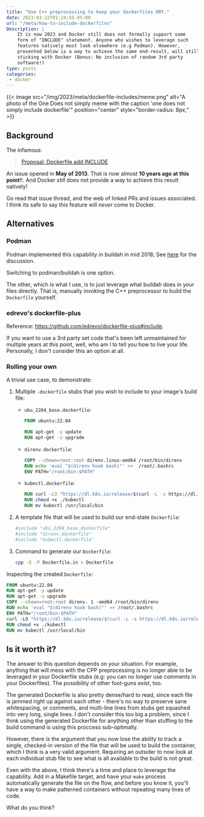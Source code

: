 ```yaml
---
title: "Use C++ preprocessing to keep your Dockerfiles DRY."
date: 2023-03-22T01:24:55-05:00
url: "/meta/how-to-include-dockerfiles"
Description: |
    It is now 2023 and Docker still does not formally support some
    form of "INCLUDE" statement. Anyone who wishes to leverage such
    features natively must look elsewhere (e.g Podman). However,
    presented below is a way to achieve the same end-result, will still
    sticking with Docker (Bonus: No inclusion of random 3rd party
    software!)
type: posts
categories:
 - docker
---
```


{{< image src="/img/2023/meta/dockerfile-includes/meme.png" alt="A photo of the One Does not simply meme with the caption 'one does not simply include dockerfile'" position="center" style="border-radius: 8px;" >}}

## Background

The infamous:

> [Proposal: Dockerfile add INCLUDE](https://github.com/moby/moby/issues/735)

An issue opened in **May of 2013**. That is now almost **10 years ago
at this point**!!. And Docker _still_ does not provide a way to achieve
this result natively!

Go read that issue thread, and the web of linked PRs and issues
associated. I think its safe to say this feature will _never_ come to
Docker.

## Alternatives

### Podman

Podman implemented this capability in buildah in mid 2018; See [here][]
for the discussion.

Switching to podman/buildah is one option.

The other, which is what I use, is to just leverage what buildah does
in your files directly. That is, manually invoking the C++ preprocessor
to build the `Dockerfile` yourself.

### edrevo's dockerfile-plus

Reference: https://github.com/edrevo/dockerfile-plus#include.

If you want to use a 3rd party set code that's been left unmaintained
for multiple years at this point, well, who am I to tell you how to live your
life. Personally, I don't consider this an option at all.

### Rolling your own

A trivial use case, to demonstrate:

1. Multiple `.dockerfile` stubs that you wish to include to your image's
  build file:

   * `ubu_2204_base.dockerfile`:

        ```dockerfile
        FROM ubuntu:22.04

        RUN apt-get -y update
        RUN apt-get -u upgrade
        ```
   * `direnv.dockerfile`:

        ```dockerfile
        COPY --chown=root:root direnv.linux-amd64 /root/bin/direnv
        RUN echo 'eval "$(direnv hook bash)"' >>  /root/.bashrc
        ENV PATH="/root/bin:$PATH"
        ```
   * `kubectl.dockerfile`:

        ```dockerfile
        RUN curl -LO "https://dl.k8s.io/release/$(curl -L -s https://dl.k8s.io/release/stable.txt)/bin/linux/amd64/kubectl"
        RUN chmod +x ./kubectl
        RUN mv kubectl /usr/local/bin
        ```

2. A template file that will be used to build our end-state `Dockerfile`:

    ```dockerfile
    #include "ubu_2204_base.dockerfile"
    #include "direnv.dockerfile"
    #include "kubectl.dockerfile"
    ```

3. Command to generate our `Dockerfile`:

    ```bash
    cpp -E -P Dockerfile.in > Dockerfile
    ```

Inspecting the created `Dockerfile`:

```dockerfile
FROM ubuntu:22.04
RUN apt-get -y update
RUN apt-get -u upgrade
COPY --chown=root:root direnv. 1 -amd64 /root/bin/direnv
RUN echo 'eval "$(direnv hook bash)"' >> /root/.bashrc
ENV PATH="/root/bin:$PATH"
curl -LO "https://dl.k8s.io/release/$(curl -L -s https://dl.k8s.io/release/stable.txt)/bin/linux/amd64/kubectl"
RUN chmod +x ./kubectl
RUN mv kubectl /usr/local/bin
```

## Is it worth it?

The answer to this question depends on your situation. For example,
anything that will mess with the CPP preprocessing is no longer able
to be leveraged in your Dockerfile stubs (e.g: you can no longer use
comments in your Dockerfiles). The possibility of other foot-guns exist,
too.

The generated Dockerfile is also pretty dense/hard to read, since each
file is jammed right up against each other - there's no way to preserve
sane whitespacing, or comments, and mutli-line lines from stubs get
squashed into very long, single lines. I don't consider this too big
a problem, since I think using the generated Dockerfile for anything
other than stuffing to the build command is using this proccess
sub-optimally.

However, there _is_ the argument that you now lose the ability to track
a single, checked-in version of the file that will be used to build the
container, which I think is a very valid argument. Requiring an outsider
to now look at each individual stub file to see what is all available
to the build is not great.

Even with the above, I think there's a time and place to leverage the
capability. Add in a Makefile target, and have your `make` process
automatically generate the file on the flow, and before you know it,
you'll have a way to make patterned containers without repeating
many lines of code.

What do you think?

[here]: <https://github.com/containers/buildah/issues/851>

